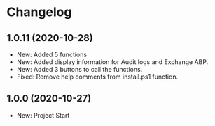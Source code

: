 ﻿# Changelog  

## 1.0.11 (2020-10-28)  
 - New: Added 5 functions  
 - New: Added display information for Audit logs and Exchange ABP.  
 - New: Added 3 buttons to call the functions.  
 - Fixed: Remove help comments from install.ps1 function.

## 1.0.0 (2020-10-27)  
 - New: Project Start